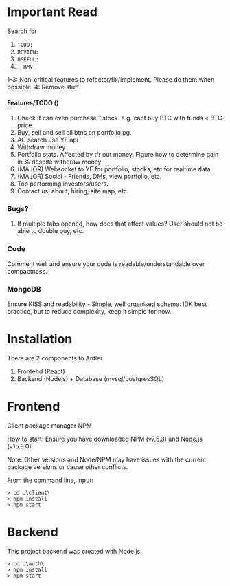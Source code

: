 # Important Read

Search for

1. `TODO:`
2. `REVIEW:`
3. `USEFUL:`
4. `--RMV--`

1-3: Non-critical features to refactor/fix/implement. Please do them when possible.
4: Remove stuff

#### Features/TODO ()

1. Check if can even purchase 1 stock. e.g. cant buy BTC with funds < BTC price.
2. Buy, sell and sell all btns on portfolio pg.
3. AC search use YF api
4. Withdraw money
5. Portfolio stats. Affected by tfr out money. Figure how to determine gain in % despite withdraw money.
6. (MAJOR) Websocket to YF for portfolio, stocks, etc for realtime data.
7. (MAJOR) Social - Friends, DMs, view portfolio, etc.
8. Top performing investors/users.
9. Contact us, about, hiring, site map, etc.

### Bugs?

1. If multiple tabs opened, how does that affect values? User should not be able to double buy, etc.

### Code

Comment well and ensure your code is readable/understandable over compactness.

### MongoDB

Ensure KISS and readability - Simple, well organised schema. IDK best practice, but to reduce complexity, keep it simple for now.

# Installation

There are 2 components to Antler.

1. Frontend (React)
2. Backend (Nodejs) + Database (mysql/postgresSQL)

# Frontend

Client package manager NPM

How to start:
Ensure you have downloaded NPM (v7.5.3) and Node.js (v15.8.0)

Note: Other versions and Node/NPM may have issues with the current package versions or cause other conflicts.

From the command line, input:

```
> cd .\client\
> npm install
> npm start
```

# Backend

This project backend was created with Node js

```
> cd .\auth\
> npm install
> npm start
```
